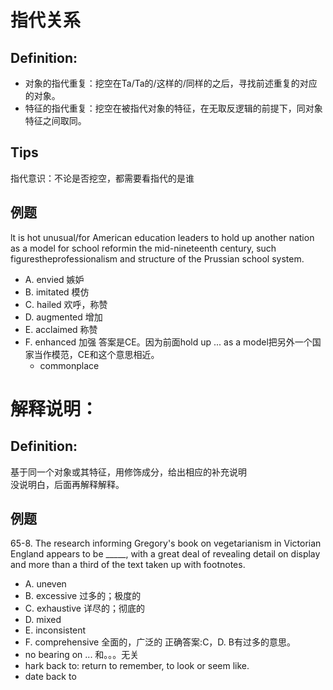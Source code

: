 # 指代关系
## Definition:
- 对象的指代重复：挖空在Ta/Ta的/这样的/同样的之后，寻找前述重复的对应的对象。
- 特征的指代重复：挖空在被指代对象的特征，在无取反逻辑的前提下，同对象特征之间取同。
## Tips
指代意识：不论是否挖空，都需要看指代的是谁

## 例题
lt is hot unusual/for American education leaders to hold up another nation as a model for school reformin the mid-nineteenth century, such figurestheprofessionalism and structure of the Prussian school system.
- A. envied      嫉妒
- B. imitated    模仿
- C. hailed      欢呼，称赞
- D. augmented   增加
- E. acclaimed   称赞
- F. enhanced    加强
答案是CE。因为前面hold up ... as a model把另外一个国家当作模范，CE和这个意思相近。
  - commonplace

# 解释说明：
## Definition:
基于同一个对象或其特征，用修饰成分，给出相应的补充说明<br>
没说明白，后面再解释解释。
## 例题
65-8. The research informing Gregory's book on vegetarianism in Victorian England appears to be _____, with a great deal of revealing detail on display and more than a third of the text taken up with footnotes.
- A. uneven
- B. excessive   过多的；极度的
- C. exhaustive   详尽的；彻底的
- D. mixed
- E. inconsistent
- F. comprehensive   全面的，广泛的
正确答案:C，D. B有过多的意思。
- no bearing on ... 和。。。无关
- hark back to: return to remember, to look or seem like.
- date back to